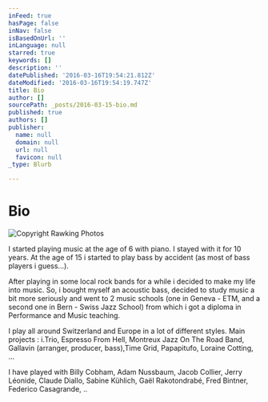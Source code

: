 ```yaml
---
inFeed: true
hasPage: false
inNav: false
isBasedOnUrl: ''
inLanguage: null
starred: true
keywords: []
description: ''
datePublished: '2016-03-16T19:54:21.812Z'
dateModified: '2016-03-16T19:54:19.747Z'
title: Bio
author: []
sourcePath: _posts/2016-03-15-bio.md
published: true
authors: []
publisher:
  name: null
  domain: null
  url: null
  favicon: null
_type: Blurb

---
```

# Bio
![Copyright Rawking Photos](https://the-grid-user-content.s3-us-west-2.amazonaws.com/16379340-dad1-4341-b925-2edc62267a0f.jpg)

I started playing music at the age of 6 with piano. I stayed with it for 10 years. At the age of 15 i started to play bass by accident (as most of bass players i guess...).

After playing in some local rock bands for a while i decided to make my life into music. So, i bought myself an acoustic bass, decided to study music a bit more seriously and went to 2 music schools (one in Geneva - ETM, and a second one in Bern - Swiss Jazz School) from which i got a diploma in Performance and Music teaching.

I play all around Switzerland and Europe in a lot of different styles. Main projects : i.Trio, Espresso From Hell, Montreux Jazz On The Road Band, Gallavin (arranger, producer, bass),Time Grid, Papapitufo, Loraine Cotting, ...

I have played with Billy Cobham, Adam Nussbaum, Jacob Collier, Jerry Léonide, Claude Diallo, Sabine Kühlich, Gaël Rakotondrabé, Fred Bintner, Federico Casagrande, ..